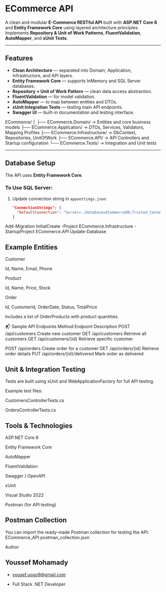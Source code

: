 #  ECommerce API

A clean and modular **E-Commerce RESTful API** built with **ASP.NET Core 8** and **Entity Framework Core** using layered architecture principles.  
Implements **Repository & Unit of Work Patterns**, **FluentValidation**, **AutoMapper**, and **xUnit Tests**.

---

## Features

-  **Clean Architecture** — separated into Domain, Application, Infrastructure, and API layers.  
-  **Entity Framework Core** — supports InMemory and SQL Server databases.  
-  **Repository + Unit of Work Pattern** — clean data access abstraction.  
-  **FluentValidation** — for model validation.  
-  **AutoMapper** — to map between entities and DTOs.  
-  **xUnit Integration Tests** — testing main API endpoints.  
-  **Swagger UI** — built-in documentation and testing interface.

ECommerce/
│
├── ECommerce.Domain/ → Entities and core business models
├── ECommerce.Application/ → DTOs, Services, Validators, Mapping Profiles
├── ECommerce.Infrastructure/ → DbContext, Repositories, UnitOfWork
├── ECommerce.API/ → API Controllers and Startup configuration
└── ECommerce.Tests/ → Integration and Unit tests


---

##  Database Setup

The API uses **Entity Framework Core**.

###  To Use SQL Server:
1. Update connection string in `appsettings.json`:
   ```json
   "ConnectionStrings": {
     "DefaultConnection": "Server=.;Database=ECommerceDB;Trusted_Connection=True;TrustServerCertificate=True;"
   }

Add-Migration InitialCreate -Project ECommerce.Infrastructure -StartupProject ECommerce.API
Update-Database

## Example Entities

Customer

Id, Name, Email, Phone

Product

Id, Name, Price, Stock

Order

Id, CustomerId, OrderDate, Status, TotalPrice

Includes a list of OrderProducts with product quantities.

📬 Sample API Endpoints
Method	Endpoint	Description
POST	/api/customers	Create new customer
GET	/api/customers	Retrieve all customers
GET	/api/customers/{id}	Retrieve specific customer

POST	/api/orders	Create order for a customer
GET	/api/orders/{id}	Retrieve order details
PUT	/api/orders/{id}/delivered	Mark order as delivered

## Unit & Integration Testing

Tests are built using xUnit and WebApplicationFactory for full API testing.

Example test files:

CustomersControllerTests.cs

OrdersControllerTests.cs

## Tools & Technologies

ASP.NET Core 8

Entity Framework Core

AutoMapper

FluentValidation

Swagger / OpenAPI

xUnit

Visual Studio 2022

Postman (for API testing)

## Postman Collection

You can import the ready-made Postman collection for testing the API:
 ECommerce_API.postman_collection.json

 Author

## Youssef Mohamady
- yousef.uouo9@gmail.com

- Full Stack .NET Developer

